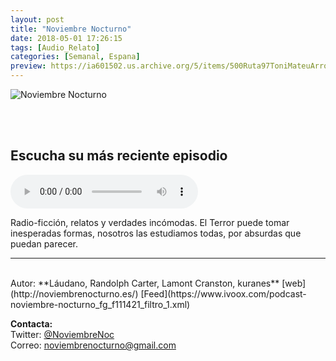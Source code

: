 ```yaml
---
layout: post
title: "Noviembre Nocturno"
date: 2018-05-01 17:26:15
tags: [Audio_Relato]
categories: [Semanal, Espana]
preview: https://ia601502.us.archive.org/5/items/500Ruta97ToniMateuArrom/300-NoviembreNocturno.jpg
---
```


![Noviembre Nocturno](https://ia601502.us.archive.org/5/items/500Ruta97ToniMateuArrom/500-NoviembreNocturno.jpg)

<br/>
<br/>

## Escucha su más reciente episodio

<!--reproductor-feed=https://www.ivoox.com/podcast-noviembre-nocturno_fg_f111421_filtro_1.xml-->
<!--reproductor-start-->
<audio id="audio" preload="auto" controls="" src="http://www.ivoox.com/servir-al-hombre-domingo-santos_mf_29825088_feed_1.mp3"></audio>
<!--reproductor-end-->

Radio-ficción, relatos y verdades incómodas. El Terror puede tomar inesperadas formas, nosotros las estudiamos todas, por absurdas que puedan parecer.  

_ _ _
<br>
Autor: **Láudano, Randolph Carter, Lamont Cranston, kuranes**  
[web](http://noviembrenocturno.es/)  
[Feed](https://www.ivoox.com/podcast-noviembre-nocturno_fg_f111421_filtro_1.xml)  



**Contacta:**  
Twitter: [@NoviembreNoc](https://twitter.com/NoviembreNoc)  
Correo: [noviembrenocturno@gmail.com](mailto:noviembrenocturno@gmail.com)  
